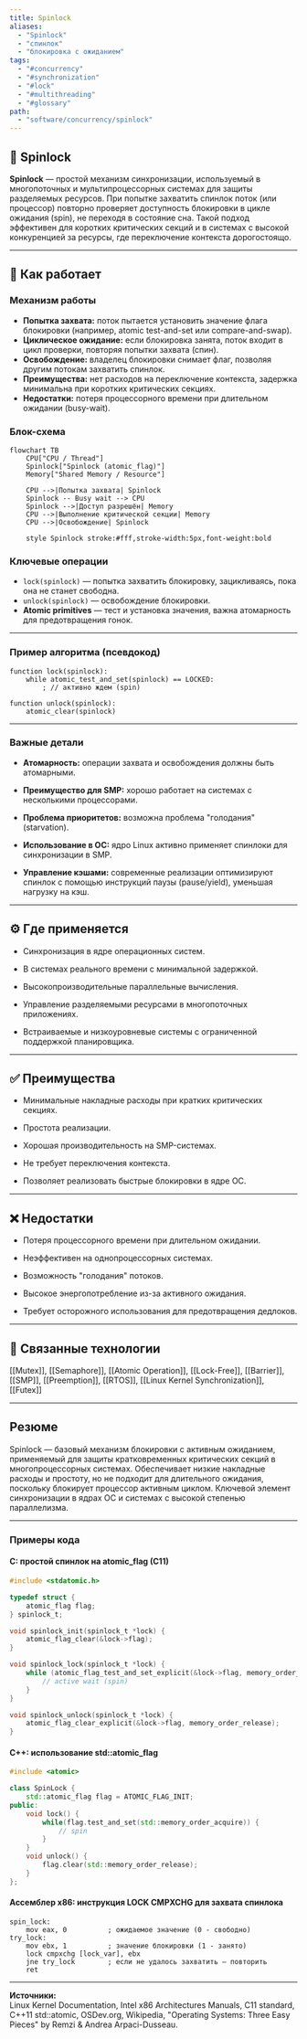 ```yaml
---
title: Spinlock
aliases:
  - "Spinlock"
  - "спинлок"
  - "блокировка с ожиданием"
tags:
  - "#concurrency"
  - "#synchronization"
  - "#lock"
  - "#multithreading"
  - "#glossary"
path:
  - "software/concurrency/spinlock"
---
```


## 📌 Spinlock

**Spinlock** — простой механизм синхронизации, используемый в многопоточных и мультипроцессорных системах для защиты разделяемых ресурсов. При попытке захватить спинлок поток (или процессор) повторно проверяет доступность блокировки в цикле ожидания (spin), не переходя в состояние сна. Такой подход эффективен для коротких критических секций и в системах с высокой конкуренцией за ресурсы, где переключение контекста дорогостоящо.

---

## 🧠 Как работает

### Механизм работы

- **Попытка захвата:** поток пытается установить значение флага блокировки (например, atomic test-and-set или compare-and-swap).
- **Циклическое ожидание:** если блокировка занята, поток входит в цикл проверки, повторяя попытки захвата (спин).
- **Освобождение:** владелец блокировки снимает флаг, позволяя другим потокам захватить спинлок.
- **Преимущества:** нет расходов на переключение контекста, задержка минимальна при коротких критических секциях.
- **Недостатки:** потеря процессорного времени при длительном ожидании (busy-wait).

### Блок-схема

```mermaid
flowchart TB
    CPU["CPU / Thread"]
    Spinlock["Spinlock (atomic_flag)"]
    Memory["Shared Memory / Resource"]

    CPU -->|Попытка захвата| Spinlock
    Spinlock -- Busy wait --> CPU
    Spinlock -->|Доступ разрешён| Memory
    CPU -->|Выполнение критической секции| Memory
    CPU -->|Освобождение| Spinlock

    style Spinlock stroke:#fff,stroke-width:5px,font-weight:bold
```

### Ключевые операции

- `lock(spinlock)` — попытка захватить блокировку, зацикливаясь, пока она не станет свободна.
- `unlock(spinlock)` — освобождение блокировки.
- **Atomic primitives** — тест и установка значения, важна атомарность для предотвращения гонок.

---

### Пример алгоритма (псевдокод)

```text
function lock(spinlock):
    while atomic_test_and_set(spinlock) == LOCKED:
        ; // активно ждем (spin)

function unlock(spinlock):
    atomic_clear(spinlock)
````

---

### Важные детали

- **Атомарность:** операции захвата и освобождения должны быть атомарными.
    
- **Преимущество для SMP:** хорошо работает на системах с несколькими процессорами.
    
- **Проблема приоритетов:** возможна проблема "голодания" (starvation).
    
- **Использование в ОС:** ядро Linux активно применяет спинлоки для синхронизации в SMP.
    
- **Управление кэшами:** современные реализации оптимизируют спинлок с помощью инструкций паузы (pause/yield), уменьшая нагрузку на кэш.
    

---

## ⚙️ Где применяется

- Синхронизация в ядре операционных систем.
    
- В системах реального времени с минимальной задержкой.
    
- Высокопроизводительные параллельные вычисления.
    
- Управление разделяемыми ресурсами в многопоточных приложениях.
    
- Встраиваемые и низкоуровневые системы с ограниченной поддержкой планировщика.
    

---

## ✅ Преимущества

- Минимальные накладные расходы при кратких критических секциях.
    
- Простота реализации.
    
- Хорошая производительность на SMP-системах.
    
- Не требует переключения контекста.
    
- Позволяет реализовать быстрые блокировки в ядре ОС.
    

---

## ❌ Недостатки

- Потеря процессорного времени при длительном ожидании.
    
- Неэффективен на однопроцессорных системах.
    
- Возможность "голодания" потоков.
    
- Высокое энергопотребление из-за активного ожидания.
    
- Требует осторожного использования для предотвращения дедлоков.
    

---

## 🔗 Связанные технологии

[[Mutex]], [[Semaphore]], [[Atomic Operation]], [[Lock-Free]], [[Barrier]], [[SMP]], [[Preemption]], [[RTOS]], [[Linux Kernel Synchronization]], [[Futex]]

---

## Резюме

Spinlock — базовый механизм блокировки с активным ожиданием, применяемый для защиты кратковременных критических секций в многопроцессорных системах. Обеспечивает низкие накладные расходы и простоту, но не подходит для длительного ожидания, поскольку блокирует процессор активным циклом. Ключевой элемент синхронизации в ядрах ОС и системах с высокой степенью параллелизма.

---

### Примеры кода

#### C: простой спинлок на atomic_flag (C11)

```c
#include <stdatomic.h>

typedef struct {
    atomic_flag flag;
} spinlock_t;

void spinlock_init(spinlock_t *lock) {
    atomic_flag_clear(&lock->flag);
}

void spinlock_lock(spinlock_t *lock) {
    while (atomic_flag_test_and_set_explicit(&lock->flag, memory_order_acquire)) {
        // active wait (spin)
    }
}

void spinlock_unlock(spinlock_t *lock) {
    atomic_flag_clear_explicit(&lock->flag, memory_order_release);
}
```

#### C++: использование std::atomic_flag

```cpp
#include <atomic>

class SpinLock {
    std::atomic_flag flag = ATOMIC_FLAG_INIT;
public:
    void lock() {
        while(flag.test_and_set(std::memory_order_acquire)) {
            // spin
        }
    }
    void unlock() {
        flag.clear(std::memory_order_release);
    }
};
```

#### Ассемблер x86: инструкция LOCK CMPXCHG для захвата спинлока

```assembly
spin_lock:
    mov eax, 0          ; ожидаемое значение (0 - свободно)
try_lock:
    mov ebx, 1          ; значение блокировки (1 - занято)
    lock cmpxchg [lock_var], ebx
    jne try_lock        ; если не удалось захватить — повторить
    ret
```

---

**Источники:**  
Linux Kernel Documentation, Intel x86 Architectures Manuals, C11 standard, C++11 std::atomic, OSDev.org, Wikipedia, "Operating Systems: Three Easy Pieces" by Remzi & Andrea Arpaci-Dusseau.